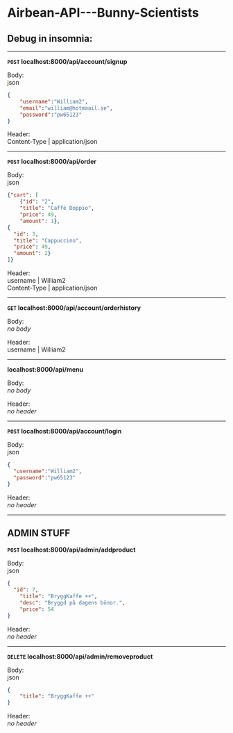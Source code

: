 # Airbean-API---Bunny-Scientists

## Debug in insomnia:

---
**`POST` localhost:8000/api/account/signup**

Body:    
json       
```json
{
    "username":"William2",
    "email":"william@hotmaail.se",
    "password":"pw65123"
}
```

Header:   
Content-Type | application/json

---
**`POST` localhost:8000/api/order**

Body:     
json        
```json
{"cart": [
    {"id": "2",
    "title": "Caffè Doppio",
    "price": 49,
    "amount": 1},
{
  "id": 3,
  "title": "Cappuccino",
  "price": 49,
  "amount": 2}
]}
```

Header:      
username | William2     
Content-Type | application/json

---
**`GET` localhost:8000/api/account/orderhistory**

Body:         
*no body*

Header:   
username | William2     

---
**localhost:8000/api/menu**

Body:       
*no body*

Header:        
*no header*

---
**`POST` localhost:8000/api/account/login**

Body:       
json                 
```json
{
  "username":"William2",
  "password":"pw65123"
}
```

Header:        
*no header*

---
ADMIN STUFF
---
**`POST` localhost:8000/api/admin/addproduct**

Body:       
json            
```json
{
  "id": 7,
	"title": "BryggKaffe ++",
	"desc": "Bryggd på dagens bönor.",
	"price": 54
}
```

Header:        
*no header*

---
**`DELETE` localhost:8000/api/admin/removeproduct**

Body:       
json         
```json
{
	"title": "BryggKaffe ++"
}
```

Header:        
*no header*
